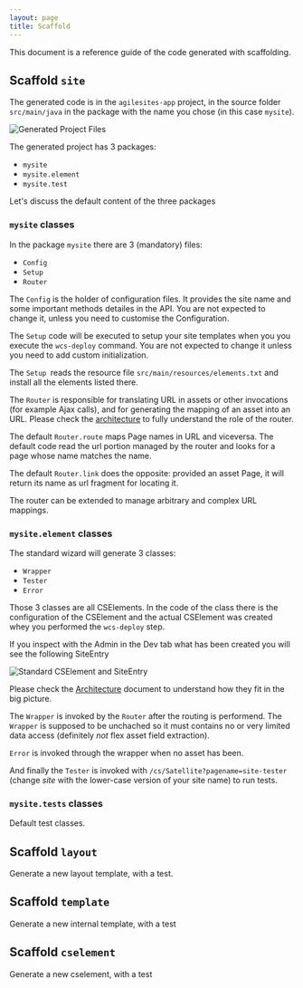 ```yaml
---
layout: page
title: Scaffold
---
```


This document is a reference guide of the code generated with scaffolding.

## Scaffold `site`

The generated code is in the `agilesites-app` project, in the source folder `src/main/java` in the package with the name you chose (in this case `mysite`).

![Generated Project Files](/img/snap6038.png)

The generated project has 3 packages:

- `mysite`
- `mysite.element`
- `mysite.test`

Let's discuss the default content of the three packages

### `mysite` classes

In the package `mysite` there are 3 (mandatory) files:

- `Config`
- `Setup`
- `Router`

The `Config` is the holder of configuration files. It provides the site name and some important methods detailes in the API. You are not expected to change it, unless you need to customise the Configuration.

The `Setup` code will be executed to setup your site templates when you you execute the `wcs-deploy` command. You are not expected to change it unless you need to add custom initialization. 

The `Setup `reads the resource file `src/main/resources/elements.txt` and install all the elements listed there.

The `Router` is responsible for translating URL in assets or other invocations (for example Ajax calls), and for generating the mapping of an asset into an URL. Please check the [architecture](/reference/Architecture.html) to fully understand the role of the router. 

The default `Router.route` maps Page names in URL and viceversa. The default code read the url portion managed by the router and looks for a page whose name matches the name.

The default `Router.link` does the opposite: provided an asset Page, it will return its name as url fragment for locating it.

The router can be extended to manage arbitrary and complex URL mappings.

### `mysite.element` classes

The standard wizard will generate 3 classes:

- `Wrapper`
- `Tester`
- `Error`

Those 3 classes are all CSElements. In the code of the class there is the configuration of the CSElement and the actual CSElement was created whey you performed the `wcs-deploy` step. 

If you inspect with the Admin in the Dev tab what has been created you will see the following SiteEntry 

![Standard CSElement and SiteEntry](/img/snap5765.png)

Please check the [Architecture](/reference/Architecture.html) document to understand how they fit in the big picture.

The `Wrapper` is invoked by the `Router` after the routing is performend. The `Wrapper` is supposed to be unchached so it must contains no or very limited data access (definitely *not* flex asset field extraction).

`Error` is invoked through the wrapper  when no asset has been.

And finally the `Tester` is invoked with `/cs/Satellite?pagename=site-tester` (change *site* with the lower-case version of your site name) to run tests.

### `mysite.tests` classes 

Default test classes.

## Scaffold `layout`

Generate a new layout template, with a test.

## Scaffold `template`

Generate a new internal template, with a test

## Scaffold `cselement`

Generate a new cselement, with a test

 
